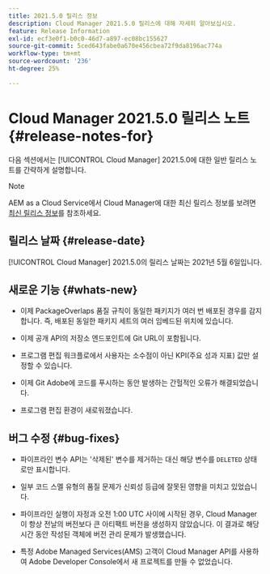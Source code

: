 ```yaml
---
title: 2021.5.0 릴리스 정보
description: Cloud Manager 2021.5.0 릴리스에 대해 자세히 알아보십시오.
feature: Release Information
exl-id: ecf3e0f1-b0c0-46d7-a897-ec08bc155627
source-git-commit: 5ced643fabe0a670e456cbea72f9da8196ac774a
workflow-type: tm+mt
source-wordcount: '236'
ht-degree: 25%

---
```


# Cloud Manager 2021.5.0 릴리스 노트 {#release-notes-for}

다음 섹션에서는 [!UICONTROL Cloud Manager] 2021.5.0에 대한 일반 릴리스 노트를 간략하게 설명합니다.

>[!NOTE]
>AEM as a Cloud Service에서 Cloud Manager에 대한 최신 릴리스 정보를 보려면 [최신 릴리스 정보](https://experienceleague.adobe.com/en/docs/experience-manager-cloud-service/content/release-notes/cloud-manager/current#getting-access)를 참조하세요.

## 릴리스 날짜 {#release-date}

[!UICONTROL Cloud Manager] 2021.5.0의 릴리스 날짜는 2021년 5월 6일입니다.

## 새로운 기능 {#whats-new}

* 이제 PackageOverlaps 품질 규칙이 동일한 패키지가 여러 번 배포된 경우를 감지합니다. 즉, 배포된 동일한 패키지 세트의 여러 임베드된 위치에 있습니다.

* 이제 공개 API의 저장소 엔드포인트에 Git URL이 포함됩니다.

* 프로그램 편집 워크플로에서 사용자는 소수점이 아닌 KPI(주요 성과 지표) 값만 설정할 수 있습니다.

* 이제 Git Adobe에 코드를 푸시하는 동안 발생하는 간헐적인 오류가 해결되었습니다.

* 프로그램 편집 환경이 새로워졌습니다.

## 버그 수정 {#bug-fixes}

* 파이프라인 변수 API는 &#39;삭제된&#39; 변수를 제거하는 대신 해당 변수를 `DELETED` 상태로만 표시합니다.

* 일부 코드 스멜 유형의 품질 문제가 신뢰성 등급에 잘못된 영향을 미치고 있었습니다.

* 파이프라인 실행이 자정과 오전 1:00 UTC 사이에 시작된 경우, Cloud Manager이 항상 전날의 버전보다 큰 아티팩트 버전을 생성하지 않았습니다. 이 결과로 해당 시간 동안 작성된 객체에 버전 관리 문제가 발생했습니다.

* 특정 Adobe Managed Services(AMS) 고객이 Cloud Manager API를 사용하여 Adobe Developer Console에서 새 프로젝트를 만들 수 없었습니다.
